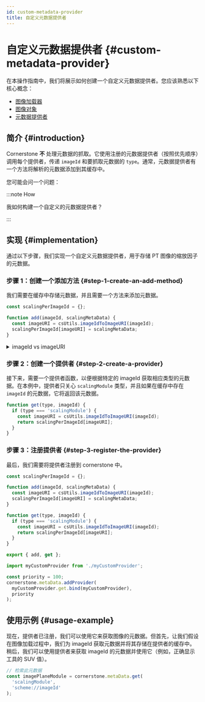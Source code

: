 ```yaml
---
id: custom-metadata-provider
title: 自定义元数据提供者
---
```


# 自定义元数据提供者 {#custom-metadata-provider}

在本操作指南中，我们将展示如何创建一个自定义元数据提供者。您应该熟悉以下核心概念：

- [图像加载器](../concepts/cornerstone-core/imageLoader.md)
- [图像对象](../concepts/cornerstone-core/images.md)
- [元数据提供者](../concepts/cornerstone-core/metadataProvider.md)

## 简介 {#introduction}

Cornerstone **不** 处理元数据的抓取。它使用注册的元数据提供者（按照优先顺序）调用每个提供者，传递 `imageId` 和要抓取元数据的 `type`。通常，元数据提供者有一个方法将解析的元数据添加到其缓存中。

您可能会问一个问题：

:::note How

我如何构建一个自定义的元数据提供者？

:::

## 实现 {#implementation}

通过以下步骤，我们实现一个自定义元数据提供者，用于存储 PT 图像的缩放因子的元数据。

### 步骤 1：创建一个添加方法 {#step-1-create-an-add-method}

我们需要在缓存中存储元数据，并且需要一个方法来添加元数据。

```js
const scalingPerImageId = {};

function add(imageId, scalingMetaData) {
  const imageURI = csUtils.imageIdToImageURI(imageId);
  scalingPerImageId[imageURI] = scalingMetaData;
}
```

<details>

<summary>imageId vs imageURI</summary>

随着 `Cornerstone3D` 中 `Volumes` 的增加，以及在 `Volumes` 和 `Images` 之间内部发生的缓存优化（[`imageLoader`](../concepts/streaming-image-volume/streaming.md#imageloader)），我们应该在提供者的缓存中存储 imageURI（而不是 `imageId`），因为 imageURI 对每个图像都是唯一的，但可以通过不同的加载方案检索。

</details>

### 步骤 2：创建一个提供者 {#step-2-create-a-provider}

接下来，需要一个提供者函数，以便根据特定的 imageId 获取相应类型的元数据。在本例中，提供者只关心 `scalingModule` 类型，并且如果在缓存中存在 `imageId` 的元数据，它将返回该元数据。

```js
function get(type, imageId) {
  if (type === 'scalingModule') {
    const imageURI = csUtils.imageIdToImageURI(imageId);
    return scalingPerImageId[imageURI];
  }
}
```

### 步骤 3：注册提供者 {#step-3-register-the-provider}

最后，我们需要将提供者注册到 cornerstone 中。

```js title="/src/myCustomProvider.js"
const scalingPerImageId = {};

function add(imageId, scalingMetaData) {
  const imageURI = csUtils.imageIdToImageURI(imageId);
  scalingPerImageId[imageURI] = scalingMetaData;
}

function get(type, imageId) {
  if (type === 'scalingModule') {
    const imageURI = csUtils.imageIdToImageURI(imageId);
    return scalingPerImageId[imageURI];
  }
}

export { add, get };
```

```js title="src/registerProvider.js"
import myCustomProvider from './myCustomProvider';

const priority = 100;
cornerstone.metaData.addProvider(
  myCustomProvider.get.bind(myCustomProvider),
  priority
);
```

## 使用示例 {#usage-example}

现在，提供者已注册，我们可以使用它来获取图像的元数据。但首先，让我们假设在图像加载过程中，我们为 imageId 获取元数据并将其存储在提供者的缓存中。稍后，我们可以使用提供者来获取 imageId 的元数据并使用它（例如，正确显示工具的 SUV 值）。

```js
// 检索此元数据
const imagePlaneModule = cornerstone.metaData.get(
  'scalingModule',
  'scheme://imageId'
);
